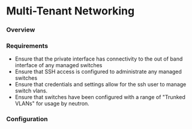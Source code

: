 # Multi-Tenant Networking

### Overview

### Requirements

* Ensure that the private interface has connectivity to the out of band interface of any managed switches
* Ensure that SSH access is configured to administrate any managed switches
* Ensure that credentials and settings allow for the ssh user to manage switch vlans.
* Ensure that switches have been configured with a range of "Trunked VLANs" for usage by neutron.

### Configuration
